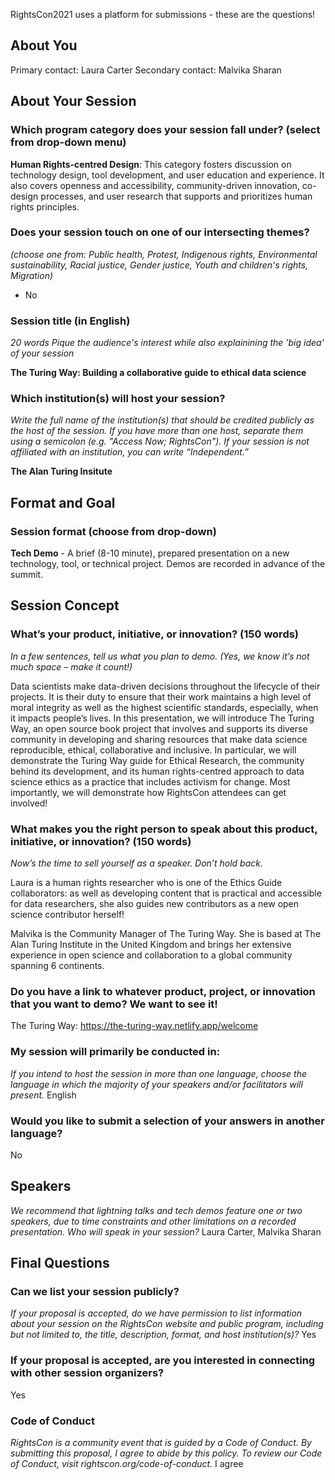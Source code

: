 RightsCon2021 uses a platform for submissions - these are the questions!

## About You
Primary contact: Laura Carter
Secondary contact: Malvika Sharan

## About Your Session

### Which program category does your session fall under? (select from drop-down menu)

**Human Rights-centred Design**:
This category fosters discussion on technology design, tool development, and user education and experience.
It also covers openness and accessibility, community-driven innovation, co-design processes, and user research that supports and prioritizes human rights principles.

### Does your session touch on one of our intersecting themes?
_(choose one from: Public health,
Protest,
Indigenous rights,
Environmental sustainability,
Racial justice,
Gender justice,
Youth and children's rights,
Migration)_

- No

### Session title (in English)
_20 words_
_Pique the audience's interest while also explainining the 'big idea' of your session_

**The Turing Way: Building a collaborative guide to ethical data science**

### Which institution(s) will host your session?
_Write the full name of the institution(s) that should be credited publicly as the host of the session._
_If you have more than one host, separate them using a semicolon (e.g. "Access Now; RightsCon"). If your session is not affiliated with an institution, you can write “Independent.”_

**The Alan Turing Insitute**

## Format and Goal

### Session format (choose from drop-down)

**Tech Demo** - A brief (8-10 minute), prepared presentation on a new technology, tool, or technical project. Demos are recorded in advance of the summit.

## Session Concept

### What’s your product, initiative, or innovation?  (150 words)
_In a few sentences, tell us what you plan to demo. (Yes, we know it’s not much space – make it count!)_

Data scientists make data-driven decisions throughout the lifecycle of their projects.
It is their duty to ensure that their work maintains a high level of moral integrity as well as the highest scientific standards, especially, when it impacts people’s lives.
In this presentation, we will introduce The Turing Way, an open source book project that involves and supports its diverse community in developing and sharing resources that make data science reproducible, ethical, collaborative and inclusive.
In particular, we will demonstrate the Turing Way guide for Ethical Research, the community behind its development, and its human rights-centred approach to data science ethics as a practice that includes activism for change.
Most importantly, we will demonstrate how RightsCon attendees can get involved!


### What makes you the right person to speak about this product, initiative, or innovation? (150 words)
_Now’s the time to sell yourself as a speaker. Don’t hold back._

Laura is a human rights researcher who is one of the Ethics Guide collaborators: as well as developing content that is practical and accessible for data researchers, she also guides new contributors as a new open science contributor herself!

Malvika is the Community Manager of The Turing Way. She is based at The Alan Turing Institute in the United Kingdom and brings her extensive experience in open science and collaboration to a global community spanning 6 continents.

### Do you have a link to whatever product, project, or innovation that you want to demo? We want to see it!
The Turing Way: https://the-turing-way.netlify.app/welcome

### My session will primarily be conducted in:
_If you intend to host the session in more than one language, choose the language in which the majority of your speakers and/or facilitators will present._
English

### Would you like to submit a selection of your answers in another language?
No

## Speakers
_We recommend that lightning talks and tech demos feature one or two speakers, due to time constraints and other limitations on a recorded presentation.
Who will speak in your session?_
Laura Carter, Malvika Sharan

## Final Questions
### Can we list your session publicly?
_If your proposal is accepted, do we have permission to list information about your session on the RightsCon website and public program, including but not limited to, the title, description, format, and host institution(s)?_
Yes

### If your proposal is accepted, are you interested in connecting with other session organizers?
Yes

### Code of Conduct
_RightsCon is a community event that is guided by a Code of Conduct. By submitting this proposal, I agree to abide by this policy.
To review our Code of Conduct, visit rightscon.org/code-of-conduct._
I agree
